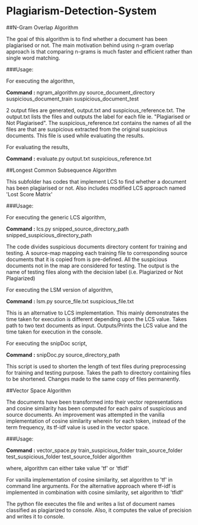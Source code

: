 # Plagiarism-Detection-System

##N-Gram Overlap Algorithm

The goal of this algorithm is to find whether a document has been plagiarised or not. The main motivation behind using n-gram overlap approach is that comparing n-grams is much faster and efficient rather than single word matching.

###Usage:

For executing the algorithm,

**Command :** ngram_algorithm.py source_document_directory suspicious_document_train suspicious_document_test

2 output files are generated, output.txt and suspicious_reference.txt. The output.txt lists the files and outputs the label for each file ie. "Plagiarised or Not Plagiarised". The suspicious_reference.txt contains the names of all the files are that are suspicious extracted from the original suspicious documents. This file is used while evaluating the results.

For evaluating the results,

**Command :** evaluate.py output.txt suspicious_reference.txt

##Longest Common Subsequence Algorithm

This subfolder has codes that implement LCS to find whether a document has been plagiarised or not. Also includes modified LCS approach named 'Lost Score Matrix'

###Usage:

For executing the generic LCS algorithm,

**Command :** lcs.py snipped_source_directory_path snipped_suspicious_directory_path

The code divides suspicious documents directory content for training and testing. A source-map mapping each training file to corresponding source documents that it is copied from is pre-defined.
All the suspicious documents not in the map are considered for testing. The output is the name of testing files along with the decision label (i.e. Plagiarized or Not Plagiarized)

For executing the LSM version of algorithm,

**Command :** lsm.py source_file.txt suspicious_file.txt

This is an alternative to LCS implementation. This mainly demonstrates the time taken for execution is different depending upon the LCS value. Takes path to two text documents as input. 
Outputs/Prints the LCS value and the time taken for execution in the console.

For executing the snipDoc script,

**Command :** snipDoc.py source_directory_path

This script is used to shorten the length of text files during preprocessing for training and testing purpose. Takes the path to directory containing files to be shortened. Changes made to the same copy of files permanently.

##Vector Space Algorithm

The documents have been transformed into their vector representations and cosine similarity has been computed for each pairs of suspicious and source documents. An improvement was attempted in the vanilla implementation of cosine similarity wherein for each token, instead of the term frequency, its tf-idf value is used in the vector space.

###Usage:

**Command :** vector_space.py train_suspicious_folder train_source_folder test_suspicious_folder test_source_folder algorithm

where, algorithm can either take value 'tf' or 'tfidf'

For vanilla implementation of cosine similarity, set algorithm to 'tf' in command line arguments. For the alternative approach where tf-idf is implemented in combination with cosine similarity, set algorithm to 'tfidf'

The python file executes the file and writes a list of document names classified as plagiarized to console. Also, it computes the value of precision and writes it to console.

